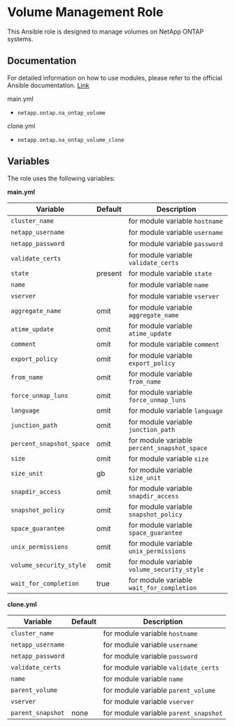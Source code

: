# Volume Management Role

This Ansible role is designed to manage volumes on NetApp ONTAP systems.

## Documentation

For detailed information on how to use modules, please refer to the official Ansible documentation. [Link](https://docs.ansible.com/ansible/latest/collections/netapp/ontap/index.html)

main.yml
- `netapp.ontap.na_ontap_volume`

clone.yml
- `netapp.ontap.na_ontap_volume_clone`

## Variables

The role uses the following variables:

**main.yml**

| Variable                | Default | Description                                 |
|-------------------------|---------|---------------------------------------------|
| `cluster_name`          |         | for module variable `hostname`              |
| `netapp_username`       |         | for module variable `username`              |
| `netapp_password`       |         | for module variable `password`              |
| `validate_certs`        |         | for module variable `validate_certs`        |
| `state`                 | present | for module variable `state`                 |
| `name`                  |         | for module variable `name`                  |
| `vserver`               |         | for module variable `vserver`               |
| `aggregate_name`        | omit    | for module variable `aggregate_name`        |
| `atime_update`          | omit    | for module variable `atime_update`          |
| `comment`               | omit    | for module variable `comment`               |
| `export_policy`         | omit    | for module variable `export_policy`         |
| `from_name`             | omit    | for module variable `from_name`             |
| `force_unmap_luns`      | omit    | for module variable `force_unmap_luns`      |
| `language`              | omit    | for module variable `language`              |
| `junction_path`         | omit    | for module variable `junction_path`         |
| `percent_snapshot_space`| omit    | for module variable `percent_snapshot_space`|
| `size`                  | omit    | for module variable `size`                  |
| `size_unit`             | gb      | for module variable `size_unit`             |
| `snapdir_access`        | omit    | for module variable `snapdir_access`        |
| `snapshot_policy`       | omit    | for module variable `snapshot_policy`       |
| `space_guarantee`       | omit    | for module variable `space_guarantee`       |
| `unix_permissions`      | omit    | for module variable `unix_permissions`      |
| `volume_security_style` | omit    | for module variable `volume_security_style` |
| `wait_for_completion`   | true    | for module variable `wait_for_completion`   |

**clone.yml**

| Variable              | Default | Description                              |
|-----------------------|---------|------------------------------------------|
| `cluster_name`        |         | for module variable `hostname`           |
| `netapp_username`     |         | for module variable `username`           |
| `netapp_password`     |         | for module variable `password`           |
| `validate_certs`      |         | for module variable `validate_certs`     |
| `name`                |         | for module variable `name`               |
| `parent_volume`       |         | for module variable `parent_volume`      |
| `vserver`             |         | for module variable `vserver`            |
| `parent_snapshot`     | none    | for module variable `parent_snapshot`    |
